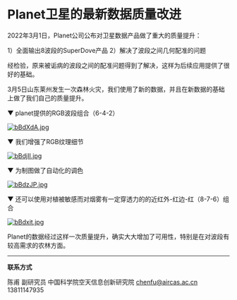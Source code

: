 # Planet卫星的最新数据质量改进

2022年3月1日，Planet公司公布对卫星数据产品做了重大的质量提升：

1）全面输出8波段的SuperDove产品
2）解决了波段之间几何配准的问题

经检验，原来被诟病的波段之间的配准问题得到了解决，这样为后续应用提供了很好的基础。

3月5日山东莱州发生一次森林火灾，我们使用了新的数据，并且在新数据的基础上做了我们自己的质量提升。

▼ planet提供的RGB波段组合（6-4-2）

[![bBdXdA.jpg](https://s1.ax1x.com/2022/03/06/bBdXdA.jpg)](https://imgtu.com/i/bBdXdA)


▼ 我们增强了RGB纹理细节

[![bBdjII.jpg](https://s1.ax1x.com/2022/03/06/bBdjII.jpg)](https://imgtu.com/i/bBdjII)


▼ 为制图做了自动化的调色

[![bBdzJP.jpg](https://s1.ax1x.com/2022/03/06/bBdzJP.jpg)](https://imgtu.com/i/bBdzJP)


▼ 还可以使用对植被敏感而对烟雾有一定穿透力的的近红外-红边-红（8-7-6）组合

[![bBdxit.jpg](https://s1.ax1x.com/2022/03/06/bBdxit.jpg)](https://imgtu.com/i/bBdxit)


Planet的数据经过这样一次质量提升，确实大大增加了可用性，特别是在对波段有较高需求的农林方面。


---

**联系方式**

陈甫 副研究员
中国科学院空天信息创新研究院
chenfu@aircas.ac.cn
13811147935

